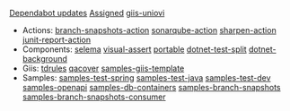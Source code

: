 [Dependabot updates](https://github.com/issues?q=is%3Aopen+is%3Apr+archived%3Afalse+author%3Aapp%2Fdependabot+owner%3Ajaviertuya+owner%3Agiis-uniovi+)
[Assigned](https://github.com/issues?q=is%3Aopen+assignee%3Ajaviertuya+archived%3Afalse+)
[giis-uniovi](https://github.com/giis-uniovi)

- Actions:
[branch-snapshots-action](https://github.com/javiertuya/branch-snapshots-action)
[sonarqube-action](https://github.com/javiertuya/sonarqube-action)
[sharpen-action](https://github.com/javiertuya/sharpen-action)
[junit-report-action](https://github.com/javiertuya/junit-report-action)
- Components:
[selema](https://github.com/javiertuya/selema)
[visual-assert](https://github.com/javiertuya/visual-assert)
[portable](https://github.com/javiertuya/portable)
[dotnet-test-split](https://github.com/javiertuya/dotnet-test-split)
[dotnet-background](https://github.com/javiertuya/dotnet-background)
- Giis: 
[tdrules](https://github.com/giis-uniovi/tdrules)
[qacover](https://github.com/giis-uniovi/qacover)
[samples-giis-template](https://github.com/giis-uniovi/samples-giis-template)
- Samples:
[samples-test-spring](https://github.com/javiertuya/samples-test-spring)
[samples-test-java](https://github.com/javiertuya/samples-test-java)
[samples-test-dev](https://github.com/javiertuya/samples-test-dev)
[samples-openapi](https://github.com/javiertuya/samples-openapi)
[samples-db-containers](https://github.com/javiertuya/samples-db-containers)
[samples-branch-snapshots](https://github.com/javiertuya/samples-branch-snapshots)
[samples-branch-snapshots-consumer](https://github.com/javiertuya/samples-branch-snapshots-consumer)

